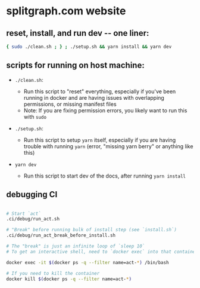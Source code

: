 # splitgraph.com website

## reset, install, and run dev -- one liner:

```bash
{ sudo ./clean.sh ; } ; ./setup.sh && yarn install && yarn dev
```

## scripts for running on host machine:

- `./clean.sh`:

  - Run this script to "reset" everything, especially if you've been running
    in docker and are having issues with overlapping permissions, or missing
    manifest files
  - Note: If you are fixing permission errors, you likely want to run this with `sudo`

- `./setup.sh`:

  - Run this script to setup `yarn` itself, especially if you are having trouble
    with running `yarn` (error, "missing yarn berry" or anything like this)

- `yarn dev`
  - Run this script to start dev of the docs, after running `yarn install`

## debugging CI

```bash

# Start `act`
.ci/debug/run_act.sh

# "Break" before running bulk of install step (see `install.sh`)
.ci/debug/run_act_break_before_install.sh

# The "break" is just an infinite loop of `sleep 10`
# To get an interactive shell, need to `docker exec` into that container

docker exec -it $(docker ps -q --filter name=act-*) /bin/bash

# If you need to kill the container
docker kill $(docker ps -q --filter name=act-*)
```
